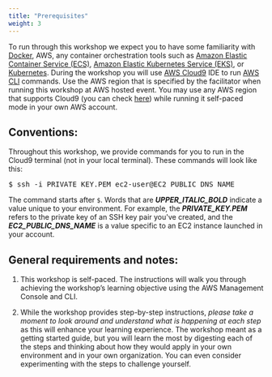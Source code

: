 ```yaml
---
title: "Prerequisites"
weight: 3
---
```


To run through this workshop we expect you to have some familiarity with [Docker](https://en.wikipedia.org/wiki/Docker_(software)), AWS, any container orchestration tools such as [Amazon Elastic Container Service (ECS)](https://aws.amazon.com/ecs), [Amazon Elastic Kubernetes Service (EKS)](https://aws.amazon.com/eks/), or [Kubernetes](https://kubernetes.io/). During the workshop you will use [AWS Cloud9](https://aws.amazon.com/cloud9/) IDE to run [AWS CLI](https://aws.amazon.com/cli/) commands. Use the AWS region that is specified by the facilitator when running this workshop at AWS hosted event. You may use any AWS region that supports Cloud9 (you can check [here](https://aws.amazon.com/about-aws/global-infrastructure/regional-product-services/)) while running it self-paced mode in your own AWS account.

## Conventions:

Throughout this workshop, we provide commands for you to run in the Cloud9 terminal (not in your local terminal). These commands will look like this:

<pre>
$ ssh -i PRIVATE_KEY.PEM ec2-user@EC2_PUBLIC_DNS_NAME
</pre>

The command starts after `$`.  Words that are ***UPPER_ITALIC_BOLD*** indicate a value unique to your environment.  For example, the ***PRIVATE\_KEY.PEM*** refers to the private key of an SSH key pair you've created, and the ***EC2\_PUBLIC\_DNS\_NAME*** is a value specific to an EC2 instance launched in your account.  

## General requirements and notes: 
 
1. This workshop is self-paced. The instructions will walk you through achieving the workshop’s learning objective using the AWS Management Console and CLI.

2. While the workshop provides step-by-step instructions, *please take a moment to look around and understand what is happening at each step* as this will enhance your learning experience. The workshop meant as a getting started guide, but you will learn the most by digesting each of the steps and thinking about how they would apply in your own environment and in your own organization. You can even consider experimenting with the steps to challenge yourself.